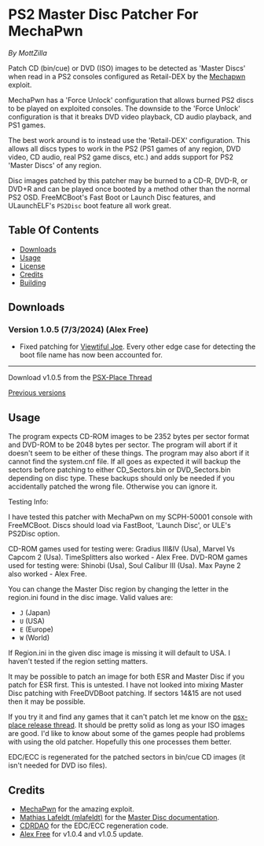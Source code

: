 # PS2 Master Disc Patcher For MechaPwn

_By MottZilla_

Patch CD (bin/cue) or DVD (ISO) images to be detected as 'Master Discs' when read in a PS2 consoles configured as Retail-DEX by the [Mechapwn](https://github.com/MechaResearch/MechaPwn) exploit.

MechaPwn has a 'Force Unlock' configuration that allows burned PS2 discs to be played on exploited consoles. The downside to the 'Force Unlock' configuration is that it breaks DVD video playback, CD audio playback, and PS1 games.

The best work around is to instead use the 'Retail-DEX' configuration. This allows all discs types to work in the PS2 (PS1 games of any region, DVD video, CD audio, real PS2 game discs, etc.) and adds support for PS2 'Master Discs' of any region.

Disc images patched by this patcher may be burned to a CD-R, DVD-R, or DVD+R and can be played once booted by a method other than the normal PS2 OSD. FreeMCBoot's Fast Boot or Launch Disc features, and ULaunchELF's `PS2Disc` boot feature all work great.

## Table Of Contents

*   [Downloads](#downloads)
*   [Usage](#usage)
*   [License](#license)
*   [Credits](#credits)
*   [Building](build.md)

## Downloads

### Version 1.0.5 (7/3/2024) (Alex Free)

*   Fixed patching for [Viewtiful Joe](https://www.psx-place.com/threads/playstation-2-master-disc-patcher-for-mechapwn.36547/page-3#post-356788). Every other edge case for detecting the boot file name has now been accounted for.

----------------------------

Download v1.0.5 from the [PSX-Place Thread](https://www.psx-place.com/threads/playstation-2-master-disc-patcher-for-mechapwn.36547/page-3)

[Previous versions](changelog.md)

## Usage

The program expects CD-ROM images to be 2352 bytes per sector format and DVD-ROM to be 2048 bytes per
sector. The program will abort if it doesn't seem to be either of these things. The program may also abort
if it cannot find the system.cnf file. If all goes as expected it will backup the sectors before patching
to either CD_Sectors.bin or DVD_Sectors.bin depending on disc type. These backups should only be needed
if you accidentally patched the wrong file. Otherwise you can ignore it.

Testing Info:

I have tested this patcher with MechaPwn on my SCPH-50001 console with FreeMCBoot. Discs should load via
FastBoot, 'Launch Disc', or ULE's PS2Disc option.

CD-ROM games used for testing were: Gradius III&IV (Usa), Marvel Vs Capcom 2 (Usa). TimeSplitters also worked - Alex Free.
DVD-ROM games used for testing were: Shinobi (Usa), Soul Calibur III (Usa). Max Payne 2 also worked - Alex Free.

You can change the Master Disc region by changing the letter in the region.ini found in the disc image. Valid values are:

*   `J` (Japan)
*   `U` (USA)
*   `E` (Europe)
*   `W` (World)

If Region.ini in the given disc image is missing it will default to USA. I haven't tested if the region setting matters.

It may be possible to patch an image for both ESR and Master Disc if you patch for ESR first. This is
untested. I have not looked into mixing Master Disc patching with FreeDVDBoot patching. If sectors 14&15
are not used then it may be possible.

If you try it and find any games that it can't patch let me know on the [psx-place release thread](https://www.psx-place.com/threads/playstation-2-master-disc-patcher-for-mechapwn.36547/). It should be pretty solid as long as your ISO images are good. I'd like to know about some of the games people had problems with using the old patcher. Hopefully this one processes them better.

EDC/ECC is regenerated for the patched sectors in bin/cue CD images (it isn't needed for DVD iso files).

## Credits

*   [MechaPwn](https://github.com/MechaResearch/MechaPwn) for the amazing exploit.
*   [Mathias Lafeldt (mlafeldt)](https://github.com/mlafeldt) for the [Master Disc documentation](https://github.com/mlafeldt/ps2logo/blob/master/Documentation/ps2boot.txt).
*   [CDRDAO](https://cdrdao.sourceforge.net/) for the EDC/ECC regeneration code.
*   [Alex Free](https://github.com/alex-free) for v1.0.4 and v1.0.5 update.
